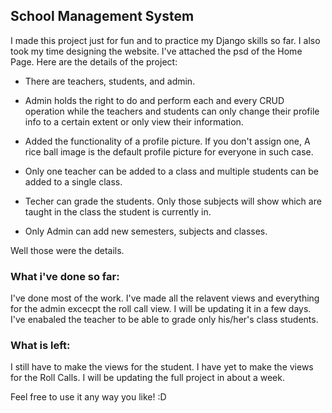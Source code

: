 ## School Management System

I made this project just for fun and to practice my Django skills so far. I also took my time designing the website. I've attached the psd of the Home Page. Here are the details of the project:

* There are teachers, students, and admin.

* Admin holds the right to do and perform each and every CRUD operation while the teachers and students can only change their profile info to a certain extent or only view their information.

* Added the functionality of a profile picture. If you don't assign one, A rice ball image is the default profile picture for everyone in such case.

* Only one teacher can be added to a class and multiple students can be added to a single class.

* Techer can grade the students. Only those subjects will show which are taught in the class the student is currently in.

* Only Admin can add new semesters, subjects and classes.

Well those were the details.

### What i've done so far:

I've done most of the work. I've made all the relavent views and everything for the admin excecpt the roll call view. I will be updating it in a few days. I've enabaled the teacher to be able to grade only his/her's class students.

### What is left:

I still have to make the views for the student. I have yet to make the views for the Roll Calls. I will be updating the full project in about a week.


Feel free to use it any way you like! :D 
